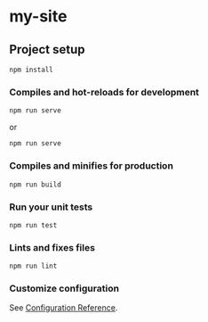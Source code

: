 # my-site

## Project setup
```
npm install
```

### Compiles and hot-reloads for development
```
npm run serve
```

or 

```
npm run serve
```

### Compiles and minifies for production
```
npm run build
```

### Run your unit tests
```
npm run test
```

### Lints and fixes files
```
npm run lint
```

### Customize configuration
See [Configuration Reference](https://cli.vuejs.org/config/).
